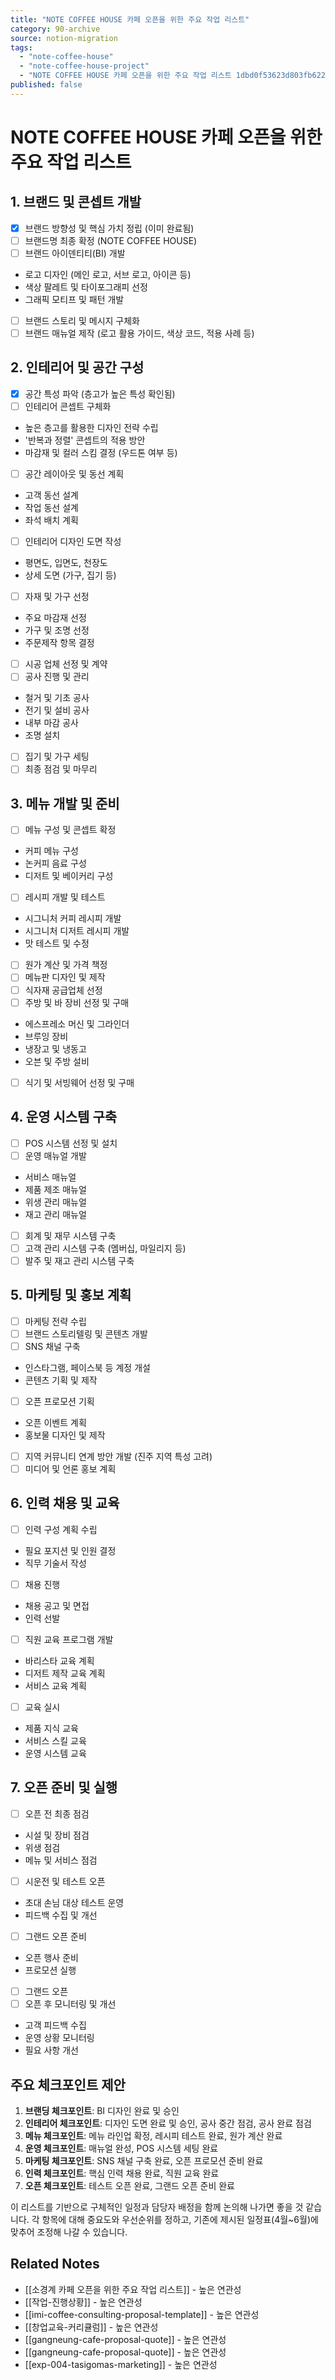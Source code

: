 ```yaml
---
title: "NOTE COFFEE HOUSE 카페 오픈을 위한 주요 작업 리스트"
category: 90-archive
source: notion-migration
tags:
  - "note-coffee-house"
  - "note-coffee-house-project"
  - "NOTE COFFEE HOUSE 카페 오픈을 위한 주요 작업 리스트 1dbd0f53623d803fb622c580dca540d7"
published: false
---
```


# NOTE COFFEE HOUSE 카페 오픈을 위한 주요 작업 리스트

## 1. 브랜드 및 콘셉트 개발

* [x]  브랜드 방향성 및 핵심 가치 정립 (이미 완료됨)
* [ ]  브랜드명 최종 확정 (NOTE COFFEE HOUSE)
* [ ]  브랜드 아이덴티티(BI) 개발
  * 로고 디자인 (메인 로고, 서브 로고, 아이콘 등)
  * 색상 팔레트 및 타이포그래피 선정
  * 그래픽 모티프 및 패턴 개발
* [ ]  브랜드 스토리 및 메시지 구체화
* [ ]  브랜드 매뉴얼 제작 (로고 활용 가이드, 색상 코드, 적용 사례 등)

## 2. 인테리어 및 공간 구성

* [x]  공간 특성 파악 (층고가 높은 특성 확인됨)
* [ ]  인테리어 콘셉트 구체화
  * 높은 층고를 활용한 디자인 전략 수립
  * '반복과 정렬' 콘셉트의 적용 방안
  * 마감재 및 컬러 스킴 결정 (우드톤 여부 등)
* [ ]  공간 레이아웃 및 동선 계획
  * 고객 동선 설계
  * 작업 동선 설계
  * 좌석 배치 계획
* [ ]  인테리어 디자인 도면 작성
  * 평면도, 입면도, 천장도
  * 상세 도면 (가구, 집기 등)
* [ ]  자재 및 가구 선정
  * 주요 마감재 선정
  * 가구 및 조명 선정
  * 주문제작 항목 결정
* [ ]  시공 업체 선정 및 계약
* [ ]  공사 진행 및 관리
  * 철거 및 기초 공사
  * 전기 및 설비 공사
  * 내부 마감 공사
  * 조명 설치
* [ ]  집기 및 가구 세팅
* [ ]  최종 점검 및 마무리

## 3. 메뉴 개발 및 준비

* [ ]  메뉴 구성 및 콘셉트 확정
  * 커피 메뉴 구성
  * 논커피 음료 구성
  * 디저트 및 베이커리 구성
* [ ]  레시피 개발 및 테스트
  * 시그니처 커피 레시피 개발
  * 시그니처 디저트 레시피 개발
  * 맛 테스트 및 수정
* [ ]  원가 계산 및 가격 책정
* [ ]  메뉴판 디자인 및 제작
* [ ]  식자재 공급업체 선정
* [ ]  주방 및 바 장비 선정 및 구매
  * 에스프레소 머신 및 그라인더
  * 브루잉 장비
  * 냉장고 및 냉동고
  * 오븐 및 주방 설비
* [ ]  식기 및 서빙웨어 선정 및 구매

## 4. 운영 시스템 구축

* [ ]  POS 시스템 선정 및 설치
* [ ]  운영 매뉴얼 개발
  * 서비스 매뉴얼
  * 제품 제조 매뉴얼
  * 위생 관리 매뉴얼
  * 재고 관리 매뉴얼
* [ ]  회계 및 재무 시스템 구축
* [ ]  고객 관리 시스템 구축 (멤버십, 마일리지 등)
* [ ]  발주 및 재고 관리 시스템 구축

## 5. 마케팅 및 홍보 계획

* [ ]  마케팅 전략 수립
* [ ]  브랜드 스토리텔링 및 콘텐츠 개발
* [ ]  SNS 채널 구축
  * 인스타그램, 페이스북 등 계정 개설
  * 콘텐츠 기획 및 제작
* [ ]  오픈 프로모션 기획
  * 오픈 이벤트 계획
  * 홍보물 디자인 및 제작
* [ ]  지역 커뮤니티 연계 방안 개발 (진주 지역 특성 고려)
* [ ]  미디어 및 언론 홍보 계획

## 6. 인력 채용 및 교육

* [ ]  인력 구성 계획 수립
  * 필요 포지션 및 인원 결정
  * 직무 기술서 작성
* [ ]  채용 진행
  * 채용 공고 및 면접
  * 인력 선발
* [ ]  직원 교육 프로그램 개발
  * 바리스타 교육 계획
  * 디저트 제작 교육 계획
  * 서비스 교육 계획
* [ ]  교육 실시
  * 제품 지식 교육
  * 서비스 스킬 교육
  * 운영 시스템 교육

## 7. 오픈 준비 및 실행

* [ ]  오픈 전 최종 점검
  * 시설 및 장비 점검
  * 위생 점검
  * 메뉴 및 서비스 점검
* [ ]  시운전 및 테스트 오픈
  * 초대 손님 대상 테스트 운영
  * 피드백 수집 및 개선
* [ ]  그랜드 오픈 준비
  * 오픈 행사 준비
  * 프로모션 실행
* [ ]  그랜드 오픈
* [ ]  오픈 후 모니터링 및 개선
  * 고객 피드백 수집
  * 운영 상황 모니터링
  * 필요 사항 개선

## 주요 체크포인트 제안

1. **브랜딩 체크포인트**: BI 디자인 완료 및 승인
2. **인테리어 체크포인트**: 디자인 도면 완료 및 승인, 공사 중간 점검, 공사 완료 점검
3. **메뉴 체크포인트**: 메뉴 라인업 확정, 레시피 테스트 완료, 원가 계산 완료
4. **운영 체크포인트**: 매뉴얼 완성, POS 시스템 세팅 완료
5. **마케팅 체크포인트**: SNS 채널 구축 완료, 오픈 프로모션 준비 완료
6. **인력 체크포인트**: 핵심 인력 채용 완료, 직원 교육 완료
7. **오픈 체크포인트**: 테스트 오픈 완료, 그랜드 오픈 준비 완료

이 리스트를 기반으로 구체적인 일정과 담당자 배정을 함께 논의해 나가면 좋을 것 같습니다. 각 항목에 대해 중요도와 우선순위를 정하고, 기존에 제시된 일정표(4월~6월)에 맞추어 조정해 나갈 수 있습니다.

## Related Notes
- [[소경계 카페 오픈을 위한 주요 작업 리스트]] - 높은 연관성
- [[작업-진행상황]] - 높은 연관성
- [[imi-coffee-consulting-proposal-template]] - 높은 연관성
- [[창업교육-커리큘럼]] - 높은 연관성
- [[gangneung-cafe-proposal-quote]] - 높은 연관성
- [[gangneung-cafe-proposal-quote]] - 높은 연관성
- [[exp-004-tasigomas-marketing]] - 높은 연관성
